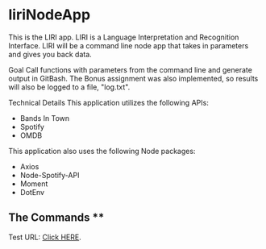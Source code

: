 # liriNodeApp
This is the LIRI app.  LIRI is a Language Interpretation and Recognition Interface. LIRI will be a command line node app that takes in parameters and gives you back data.

Goal
Call functions with parameters from the command line and generate output in GitBash.  The Bonus assignment was also implemented, so results will also be logged to a file, "log.txt".  

Technical Details
This application utilizes the following APIs:

* Bands In Town
* Spotify
* OMDB

This application also uses the following Node packages:
* Axios
* Node-Spotify-API
* Moment
* DotEnv

## The Commands **


Test URL:  [Click HERE](https://drive.google.com/open?id=1fjm3pj0Fic4sc1C2VX2RjvNjjJZP_ZOc).


